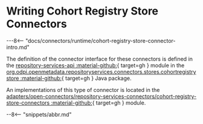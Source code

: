 <!-- SPDX-License-Identifier: CC-BY-4.0 -->
<!-- Copyright Contributors to the Egeria project. -->

# Writing Cohort Registry Store Connectors

---8<-- "docs/connectors/runtime/cohort-registry-store-connector-intro.md"

The definition of the connector interface for these connectors is
defined in the [repository-services-api :material-github:](.https://github.com/odpi/egeria/tree/main/open-metadata-implementation/repository-services/repository-services-apis){ target=gh } module
in the
[org.odpi.openmetadata.repositoryservices.connectors.stores.cohortregistrystore :material-github:](https://github.com/odpi/egeria/tree/main/open-metadata-implementation/repository-services/repository-services-apis/src/main/java/org/odpi/openmetadata/repositoryservices/connectors/stores/cohortregistrystore){ target=gh } Java package.

An implementations of this type of connector is located in the
[adapters/open-connectors/repository-services-connectors/cohort-registry-store-connectors :material-github:](https://github.com/odpi/egeria/tree/main/open-metadata-implementation/adapters/open-connectors/repository-services-connectors/cohort-registry-store-connectors){ target=gh } module.

--8<-- "snippets/abbr.md"

